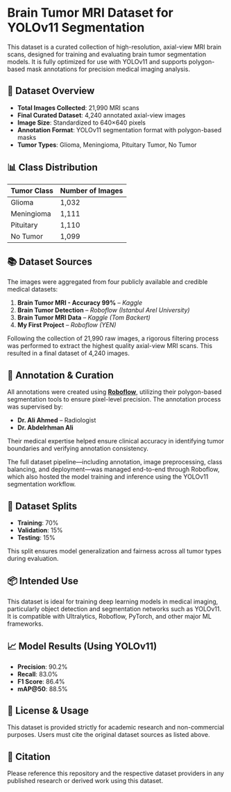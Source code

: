 # Brain Tumor MRI Dataset for YOLOv11 Segmentation

This dataset is a curated collection of high-resolution, axial-view MRI brain scans, designed for training and evaluating brain tumor segmentation models. It is fully optimized for use with YOLOv11 and supports polygon-based mask annotations for precision medical imaging analysis.

## 📁 Dataset Overview

- **Total Images Collected**: 21,990 MRI scans
- **Final Curated Dataset**: 4,240 annotated axial-view images
- **Image Size**: Standardized to 640×640 pixels
- **Annotation Format**: YOLOv11 segmentation format with polygon-based masks
- **Tumor Types**: Glioma, Meningioma, Pituitary Tumor, No Tumor

## 📊 Class Distribution

| Tumor Class   | Number of Images |
|---------------|------------------|
| Glioma        | 1,032            |
| Meningioma    | 1,111            |
| Pituitary     | 1,110            |
| No Tumor      | 1,099            |

## 📚 Dataset Sources

The images were aggregated from four publicly available and credible medical datasets:

1. **Brain Tumor MRI - Accuracy 99%** – *Kaggle*  
2. **Brain Tumor Detection** – *Roboflow (Istanbul Arel University)*  
3. **Brain Tumor MRI Data** – *Kaggle (Tom Backert)*  
4. **My First Project** – *Roboflow (YEN)*  

Following the collection of 21,990 raw images, a rigorous filtering process was performed to extract the highest quality axial-view MRI scans. This resulted in a final dataset of 4,240 images.

## 📝 Annotation & Curation

All annotations were created using **[Roboflow](https://universe.roboflow.com/braintumordetectionandsegementation/my-first-project-m9r0w-oyjto/dataset/6)**, utilizing their polygon-based segmentation tools to ensure pixel-level precision. The annotation process was supervised by:

- **Dr. Ali Ahmed** – Radiologist  
- **Dr. Abdelrhman Ali**

Their medical expertise helped ensure clinical accuracy in identifying tumor boundaries and verifying annotation consistency.

The full dataset pipeline—including annotation, image preprocessing, class balancing, and deployment—was managed end-to-end through Roboflow, which also hosted the model training and inference using the YOLOv11 segmentation workflow.

## 🧪 Dataset Splits

- **Training**: 70%  
- **Validation**: 15%  
- **Testing**: 15%  

This split ensures model generalization and fairness across all tumor types during evaluation.

## 📦 Intended Use

This dataset is ideal for training deep learning models in medical imaging, particularly object detection and segmentation networks such as YOLOv11. It is compatible with Ultralytics, Roboflow, PyTorch, and other major ML frameworks.

## 📈 Model Results (Using YOLOv11)

- **Precision**: 90.2%  
- **Recall**: 83.0%  
- **F1 Score**: 86.4%  
- **mAP@50**: 88.5%  

## 📜 License & Usage

This dataset is provided strictly for academic research and non-commercial purposes. Users must cite the original dataset sources as listed above.

## 🔗 Citation

Please reference this repository and the respective dataset providers in any published research or derived work using this dataset.
